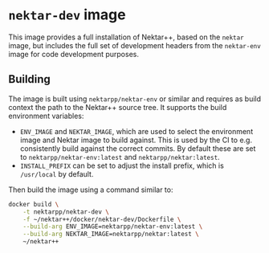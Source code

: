 # `nektar-dev` image

This image provides a full installation of Nektar++, based on the `nektar`
image, but includes the full set of development headers from the `nektar-env`
image for code development purposes.

## Building

The image is built using `nektarpp/nektar-env` or similar and requires as build
context the path to the Nektar++ source tree. It supports the build environment
variables:

- `ENV_IMAGE` and `NEKTAR_IMAGE`, which are used to select the environment image
  and Nektar image to build against. This is used by the CI to e.g. consistently
  build against the correct commits. By default these are set to
  `nektarpp/nektar-env:latest` and `nektarpp/nektar:latest`.
- `INSTALL_PREFIX` can be set to adjust the install prefix, which is
  `/usr/local` by default.
  
Then build the image using a command similar to:

```sh
docker build \
    -t nektarpp/nektar-dev \
    -f ~/nektar++/docker/nektar-dev/Dockerfile \
    --build-arg ENV_IMAGE=nektarpp/nektar-env:latest \
    --build-arg NEKTAR_IMAGE=nektarpp/nektar:latest \
    ~/nektar++
```
